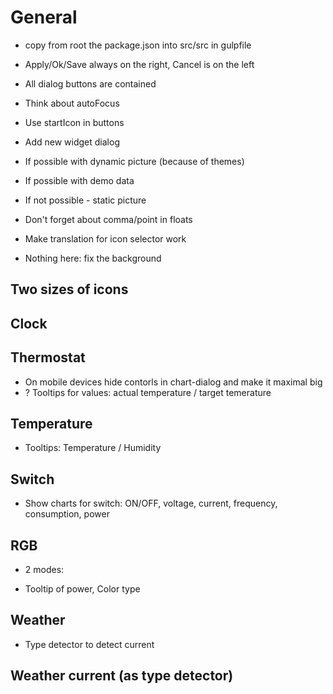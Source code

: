 # General
- copy from root the package.json into src/src in gulpfile
- Apply/Ok/Save always on the right, Cancel is on the left
- All dialog buttons are contained
- Think about autoFocus
- Use startIcon in buttons

- Add new widget dialog
 - If possible with dynamic picture (because of themes)
 - If possible with demo data
 - If not possible - static picture

- Don't forget about comma/point in floats

- Make translation for icon selector work

- Nothing here: fix the background

<!-- - Charts: detect  `custom.${defaultHistory}`. Give all datapoints into Component "objs" -->


## Two sizes of icons

## Clock
## Thermostat
- On mobile devices hide contorls in chart-dialog and make it maximal big
- ? Tooltips for values: actual temperature / target temerature
## Temperature
- Tooltips: Temperature / Humidity
<!-- - Show Humidity on chart (and all others that have history ON) -->

## Switch
- Show charts for switch: ON/OFF, voltage, current, frequency, consumption, power

## RGB
- 2 modes:
  <!-- - Color temperature + Dimmer  -->
<!-- - Show by Color temperature the Kelvin and not percent   -->
- Tooltip of power, Color type

## Weather
<!-- - https://demo.home-assistant.io/#/lovelace/0 -->
<!-- - Use IDs from channel detector -->
<!-- - Chart opacity 0.4 -->
<!-- - Show dialog with chart if humidity or temperature with "custom.history.0" -->
<!-- - Big size - increase fonts and images -->
- Type detector to detect current

## Weather current (as type detector)